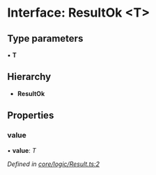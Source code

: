 # Interface: ResultOk <**T**>

## Type parameters

▪ **T**

## Hierarchy

* **ResultOk**

## Properties

###  value

• **value**: *T*

*Defined in [core/logic/Result.ts:2](https://github.com/AlejandroHerr/homieiot.ts/blob/188cbb7/src/core/logic/Result.ts#L2)*
